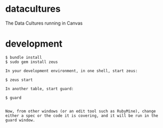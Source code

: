 datacultures
============

The Data Cultures running in Canvas

development
===========

    $ bundle install
    $ sudo gem install zeus

    In your development environment, in one shell, start zeus:

    $ zeus start

    In another table, start guard:

    $ guard


    Now, from other windows (or an edit tool such as RubyMine), change either a spec or the code it is covering, and it will be run in the guard window.